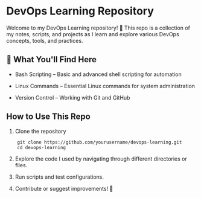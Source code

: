 # DevOps Learning Repository

Welcome to my DevOps Learning repository! 🚀 This repo is a collection of my notes, scripts, and projects as I learn and explore various DevOps concepts, tools, and practices.

## 📌 What You'll Find Here

- Bash Scripting – Basic and advanced shell scripting for automation

- Linux Commands – Essential Linux commands for system administration

- Version Control – Working with Git and GitHub

## How to Use This Repo

1. Clone the repository

```	
	git clone https://github.com/yourusername/devops-learning.git
	cd devops-learning
```

2. Explore the code I used by navigating through different directories or files.

3. Run scripts and test configurations.

4. Contribute or suggest improvements! 🎉
